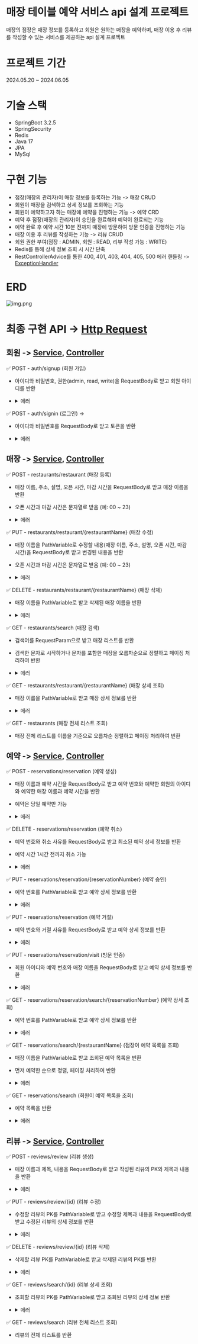 # 매장 테이블 예약 서비스 api 설계 프로젝트

매장의 점장은 매장 정보를 등록하고 회원은 원하는 매장을 예약하며, 매장 이용 후 리뷰를 작성할 수 있는 서비스를 제공하는 api 설계 프로젝트

# 프로젝트 기간

2024.05.20 ~ 2024.06.05

# 기술 스택

- SpringBoot 3.2.5
- SpringSecurity
- Redis
- Java 17
- JPA
- MySql

# 구현 기능

- 점장(매장의 관리자)이 매장 정보를 등록하는 기능 -> 매장 CRUD
- 회원이 매장을 검색하고 상세 정보를 조회하는 기능
- 회원이 예약하고자 하는 매장에 예약을 진행하는 기능 -> 예약 CRD
- 예약 후 점장(매장의 관리자)이 승인을 완료해야 예약이 완료되는 기능
- 예약 완료 후 예약 시간 10분 전까지 매장에 방문하여 방문 인증을 진행하는 기능
- 매장 이용 후 리뷰를 작성하는 기능 -> 리뷰 CRUD
- 회원 권한 부여(점장 : ADMIN, 회원 : READ, 리뷰 작성 가능 : WRITE)
- Redis를 통해 상세 정보 조회 시 시간 단축
- RestControllerAdvice를 통한 400, 401, 403, 404, 405, 500 에러
  핸들링 -> [ExceptionHandler](https://github.com/JinhwanB/restaurantreservationpj/blob/main/src/main/java/com/jh/restaurantreservationpj/config/GlobalExceptionHandler.java)

# ERD

![img.png](img.png)

# 최종 구현 API -> [Http Request](https://github.com/JinhwanB/restaurantreservationpj/tree/main/http)

## 회원 -> [Service](https://github.com/JinhwanB/restaurantreservationpj/blob/main/src/main/java/com/jh/restaurantreservationpj/member/service/MemberService.java), [Controller](https://github.com/JinhwanB/restaurantreservationpj/blob/main/src/main/java/com/jh/restaurantreservationpj/member/controller/MemberController.java)

✅ POST - auth/signup (회원 가입)

- 아이디와 비밀번호, 권한(admin, read, write)을 RequestBody로 받고 회원 아이디를 반환
- <details>
    <summary>에러</summary>

  > - 아이디 또는 비밀번호 또는 권한이 비어있을 시 400 status 코드와 에러메시지 반환
  >- 아이디가 중복인 경우 400 status 코드와 에러메시지 반환
  </details>

✅ POST - auth/signin (로그인) -> 

- 아이디와 비밀번호를 RequestBody로 받고 토큰을 반환
- <details>
    <summary>에러</summary>

  > - 아이디 또는 비밀번호가 비어있을 시 400 status 코드와 에러메시지 반환
  >- 회원가입이 안된 아이디일 경우 400 status 코드와 에러메시지 반환
  >- 비밀번호가 다른 경우 400 status 코드와 에러메시지 반환

 </details>

## 매장 -> [Service](https://github.com/JinhwanB/restaurantreservationpj/blob/main/src/main/java/com/jh/restaurantreservationpj/restaurant/service/RestaurantService.java), [Controller](https://github.com/JinhwanB/restaurantreservationpj/blob/main/src/main/java/com/jh/restaurantreservationpj/restaurant/controller/RestaurantController.java)

✅ POST - restaurants/restaurant (매장 등록)

- 매장 이름, 주소, 설명, 오픈 시간, 마감 시간을 RequestBody로 받고 매장 이름을 반환
- 오픈 시간과 마감 시간은 문자열로 받음 (예: 00 ~ 23)
- <details>
    <summary>에러</summary>

  > - 오픈 시간과 마감 시간이 모두 null 인 경우 24시간 운영 하지만 한 쪽만 null 인 경우 400 status 코드와 에러메시지 반환
  >- RequestBody의 필드 중 빈 문자열인 경우 400 status 코드와 에러메시지 반환
  >- 로그인을 안 했을 시 401 status 코드와 에러메시지, 권한이 없을 시 403 status 코드와 에러메시지 반환
  >- 회원이 아닌 경우 400 status 코드와 에러메시지 반환
  >- 중복된 매장 이름인 경우 400 status 코드와 에러메시지 반환

 </details>

✅ PUT - restaurants/restaurant/{restaurantName} (매장 수정)

- 매장 이름을 PathVariable로 수정할 내용(매장 이름, 주소, 설명, 오픈 시간, 마감 시간)을 RequestBody로 받고 변경된 내용을 반환
- 오픈 시간과 마감 시간은 문자열로 받음 (예: 00 ~ 23)
- <details>
    <summary>에러</summary>

  > - 오픈 시간과 마감 시간이 모두 null 인 경우 24시간 운영 하지만 한 쪽만 null 인 경우 400 status 코드와 에러메시지 반환
  >- 매장 이름이 빈 문자열인 경우 400 status 코드와 에러메시지 반환
  >- RequestBody의 필드 중 빈 문자열인 경우 400 status 코드와 에러메시지 반환
  >- 로그인을 안 했을 시 401 status 코드와 에러메시지, 권한이 없을 시 403 status 코드와 에러메시지 반환
  >- 없는 매장인 경우 400 status 코드와 에러메시지 반환
  >- 매장의 관리자가 아닌 경우 400 status 코드와 에러메시지 반환
  >- 수정할 매장의 이름이 이미 존재하는 매장인 경우 400 status 코드와 에러메시지 반환

 </details>

✅ DELETE - restaurants/restaurant/{restaurantName} (매장 삭제)

- 매장 이름을 PathVariable로 받고 삭제된 매장 이름을 반환
- <details>
    <summary>에러</summary>

  > - 매장 이름이 빈 문자열인 경우 400 status 코드와 에러메시지 반환
  >- 로그인을 안 했을 시 401 status 코드와 에러메시지, 권한이 없을 시 403 status 코드와 에러메시지 반환
  >- 없는 매장인 경우 400 status 코드와 에러메시지 반환
  >- 매장의 관리자가 아닌 경우 400 status 코드와 에러메시지 반환

 </details>

✅ GET - restaurants/search (매장 검색)

- 검색어를 RequestParam으로 받고 매장 리스트를 반환
- 검색한 문자로 시작하거나 문자를 포함한 매장을 오름차순으로 정렬하고 페이징 처리하여 반환
- <details>
    <summary>에러</summary>

  > - 검색어가 빈 문자열인 경우 400 status 코드와 에러메시지 반환

 </details>

✅ GET - restaurants/restaurant/{restaurantName} (매장 상세 조회)

- 매장 이름을 PathVariable로 받고 매장 상세 정보를 반환
- <details>
    <summary>에러</summary>

  > - 매장 이름이 빈 문자열인 경우 400 status 코드와 에러메시지 반환
  >- 없는 매장인 경우 400 status 코드와 에러메시지 반환

 </details>

✅ GET - restaurants (매장 전체 리스트 조회)

- 매장 전체 리스트를 이름을 기준으로 오름차순 정렬하고 페이징 처리하여 반환

## 예약 -> [Service](https://github.com/JinhwanB/restaurantreservationpj/blob/main/src/main/java/com/jh/restaurantreservationpj/reservation/service/ReservationService.java), [Controller](https://github.com/JinhwanB/restaurantreservationpj/blob/main/src/main/java/com/jh/restaurantreservationpj/reservation/controller/ReservationController.java)

✅ POST - reservations/reservation (예약 생성)

- 매장 이름과 예약 시간을 RequestBody로 받고 예약 번호와 예약한 회원의 아이디와 예약한 매장 이름과 예약 시간을 반환
- 예약은 당일 예약만 가능
- <details>
    <summary>에러</summary>

  > - 로그인을 안 했을 시 401 status 코드와 에러메시지, 권한이 없을 시 403 status 코드와 에러메시지 반환
  >- 매장 이름과 예약 시간이 빈 문자열인 경우 400 status 코드와 에러메시지 반환
  >- 예약 시간이 두 자리의 숫자 형식의 문자열이 아닌 경우 400 status 코드와 에러메시지 반환
  >- 회원이 아니거나 없는 매장인 경우 400 status 코드와 에러메시지 반환
  >- 이미 같은 매장에 예약이 진행 중이라면 400 status 코드와 에러메시지 반환
  >- 현재 시간 이전 또는 매장 오픈 시간 이전 또는 매장 마감 시간 이후로 예약하려는 경우 400 status 코드와 에러메시지 반환

 </details>

✅ DELETE - reservations/reservation (예약 취소)

- 예약 번호와 취소 사유를 RequestBody로 받고 최소된 예약 상세 정보를 반환
- 예약 시간 1시간 전까지 취소 가능
- <details>
    <summary>에러</summary>

  > - 로그인을 안 했을 시 401 status 코드와 에러메시지, 권한이 없을 시 403 status 코드와 에러메시지 반환
  >- 예약 번호 또는 취소 사유의 문자열이 빈 문자열인 경우 400 status 코드와 에러메시지 반환
  >- 예약 번호가 8자리 숫자 형식의 문자열이 아닌 경우 400 status 코드와 에러메시지 반환
  >- 회원이 아니거나 없는 예약인 경우 400 status 코드와 에러메시지 반환
  >- 이미 방문 인증 시간이 지난 경우 자동 취소 처리와 400 status 코드와 에러메시지 반환
  >- 예약한 회원과 다른 경우 400 status 코드와 에러메시지 반환
  >- 예약 1시간 전보다 이후에 취소하는 경우 400 status 코드와 에러메시지 반환

 </details>

✅ PUT - reservations/reservation/{reservationNumber} (예약 승인)

- 예약 번호를 PathVariable로 받고 예약 상세 정보를 반환
- <details>
    <summary>에러</summary>

  > - 로그인을 안 했을 시 401 status 코드와 에러메시지, 권한이 없을 시 403 status 코드와 에러메시지 반환
  >- 예약 번호가 빈 문자열이거나 8자리 숫자 형식의 문자열이 아닌 경우 400 status 코드와 에러메시지 반환
  >- 회원이 아니거나 없는 예약인 경우 400 status 코드와 에러메시지 반환
  >- 예약한 매장의 관리자가 아닌 경우 400 status 코드와 에러메시지 반환
  >- 이미 방문 인증 시간이 지난 경우 자동 취소 처리와 400 status 코드와 에러메시지 반환

 </details>

✅ PUT - reservations/reservation (예약 거절)

- 예약 번호와 거절 사유를 RequestBody로 받고 예약 상세 정보를 반환
- <details>
    <summary>에러</summary>

  > - 로그인을 안 했을 시 401 status 코드와 에러메시지, 권한이 없을 시 403 status 코드와 에러메시지 반환
  >- 예약 번호가 빈 문자열이거나 8자리 숫자 형식의 문자열이 아닌 경우 400 status 코드와 에러메시지 반환
  >- 거절 사유가 빈 문자열인 경우 400 status 코드와 에러메시지 반환
  >- 회원이 아니거나 없는 예약인 경우 400 status 코드와 에러메시지 반환
  >- 예약한 매장의 관리자가 아닌 경우 400 status 코드와 에러메시지 반환
  >- 이미 방문 인증 시간이 지난 경우 자동 취소 처리와 400 status 코드와 에러메시지 반환

 </details>

✅ PUT - reservations/reservation/visit (방문 인증)

- 회원 아이디와 예약 번호와 매장 이름을 RequestBody로 받고 예약 상세 정보를 반환
- <details>
    <summary>에러</summary>

  > - 예약 번호가 빈 문자열이거나 8자리 숫자 형식의 문자열이 아닌 경우 400 status 코드와 에러메시지 반환
  >- 회원 아이디 또는 매장 이름이 빈 문자열인 경우 400 status 코드와 에러메시지 반환
  >- 회원이 아니거나 없는 예약인 경우 400 status 코드와 에러메시지 반환
  >- 이미 방문 인증 시간이 지난 경우 자동 취소 처리와 400 status 코드와 에러메시지 반환
  >- 승인된 예약이 아닌 경우 400 status 코드와 에러메시지 반환
  >- 예약한 회원과 다른 경우 400 status 코드와 에러메시지 반환
  >- 예약한 매장이 아닌 경우 400 status 코드와 에러메시지 반환

 </details>

✅ GET - reservations/reservation/search/{reservationNumber} (예약 상세 조회)

- 예약 번호를 PathVariable로 받고 예약 상세 정보를 반환
- <details>
    <summary>에러</summary>

  > - 예약 번호가 빈 문자열이거나 8자리 숫자 형식의 문자열이 아닌 경우 400 status 코드와 에러메시지 반환
  >- 로그인을 안 했을 시 401 status 코드와 에러메시지, 권한이 없을 시 403 status 코드와 에러메시지 반환
  >- 회원이 아니거나 없는 예약인 경우 400 status 코드와 에러메시지 반환
  >- 관리자가 조회했을 시 예약 정보의 매장의 관리자가 아닌 경우 400 status 코드와 에러메시지 반환
  >- 회원이 조회했을 시 예약 정보의 회원이 아닌 경우 400 status 코드와 에러메시지 반환

 </details>

✅ GET - reservations/search/{restaurantName} (점장이 예약 목록을 조회)

- 매장 이름을 PathVariable로 받고 조회된 예약 목록을 반환
- 먼저 예약한 순으로 정렬, 페이징 처리하여 반환
- <details>
    <summary>에러</summary>

  > - 로그인을 안 했을 시 401 status 코드와 에러메시지, 권한이 없을 시 403 status 코드와 에러메시지 반환
  >- 매장 이름이 빈 문자열인 경우 400 status 코드와 에러메시지 반환
  >- 회원이 아니거나 없는 매장인 경우 400 status 코드와 에러메시지 반환
  >- 매장의 관리자가 아닌 경우 400 status 코드와 에러메시지 반환

 </details>

✅ GET - reservations/search (회원이 예약 목록을 조회)

- 예약 목록을 반환
- <details>
    <summary>에러</summary>

  > - 로그인을 안 했을 시 401 status 코드와 에러메시지, 권한이 없을 시 403 status 코드와 에러메시지 반환
  >- 회원이 아닌 경우 400 status 코드와 에러메시지 반환
  >- 매장의 관리자가 아닌 경우 400 status 코드와 에러메시지 반환

 </details>

## 리뷰 -> [Service](https://github.com/JinhwanB/restaurantreservationpj/blob/main/src/main/java/com/jh/restaurantreservationpj/review/service/ReviewService.java), [Controller](https://github.com/JinhwanB/restaurantreservationpj/blob/main/src/main/java/com/jh/restaurantreservationpj/review/controller/ReviewController.java)

✅ POST - reviews/review (리뷰 생성)

- 매장 이름과 제목, 내용을 RequestBody로 받고 작성된 리뷰의 PK와 제목과 내용을 반환
- <details>
    <summary>에러</summary>

  > - 로그인을 안 했을 시 401 status 코드와 에러메시지, 권한이 없을 시 403 status 코드와 에러메시지 반환
  >- 매장 이름 또는 제목 또는 내용이 빈 문자열인 경우 400 status 코드와 에러메시지 반환
  >- 회원이 아닌 경우 또는 없는 매장인 경우 400 status 코드와 에러메시지 반환

 </details>

✅ PUT - reviews/review/{id} (리뷰 수정)

- 수정할 리뷰의 PK를 PathVariable로 받고 수정할 제목과 내용을 RequestBody로 받고 수정된 리뷰의 상세 정보를 반환
- <details>
    <summary>에러</summary>

  > - 로그인을 안 했을 시 401 status 코드와 에러메시지, 권한이 없을 시 403 status 코드와 에러메시지 반환
  >- PK가 0 또는 음수인 경우 400 status 코드와 에러메시지 반환
  >- 제목 또는 내용이 빈 문자열인 경우 400 status 코드와 에러메시지 반환
  >- 회원이 아닌 경우 또는 없는 리뷰인 경우 400 status 코드와 에러메시지 반환
  >- 리뷰의 작성자와 다른 경우 400 status 코드와 에러메시지 반환

 </details>

✅ DELETE - reviews/review/{id} (리뷰 삭제)

- 삭제할 리뷰 PK를 PathVariable로 받고 삭제된 리뷰의 PK를 반환
- <details>
    <summary>에러</summary>

  > - 로그인을 안 했을 시 401 status 코드와 에러메시지, 권한이 없을 시 403 status 코드와 에러메시지 반환
  >- PK가 0 또는 음수인 경우 400 status 코드와 에러메시지 반환
  >- 회원이 아닌 경우 또는 없는 리뷰인 경우 400 status 코드와 에러메시지 반환
  >- 회원이 삭제하는 경우 리뷰의 작성자와 다른 경우 400 status 코드와 에러메시지 반환
  >- 관리자가 삭제하는 경우 리뷰가 작성된 매장의 관리자가 아닌 경우 400 status 코드와 에러메시지 반환

 </details>

✅ GET - reviews/search/{id} (리뷰 상세 조회)

- 조회할 리뷰의 PK를 PathVariable로 받고 조회된 리뷰의 상세 정보 반환
- <details>
    <summary>에러</summary>

  > - PK가 0 또는 음수인 경우 400 status 코드와 에러메시지 반환
  >- 없는 리뷰인 경우 400 status 코드와 에러메시지 반환

 </details>

✅ GET - reviews/search (리뷰 전체 리스트 조회)

- 리뷰의 전체 리스트를 반환
